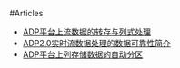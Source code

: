 #Articles


* [ADP平台上流数据的转存与列式处理](streamingdataoutput.md)
* [ADP2.0实时流数据处理的数据可靠性简介](StreamingLiability.md)
* [ADP平台上列存储数据的自动分区](partition.md)